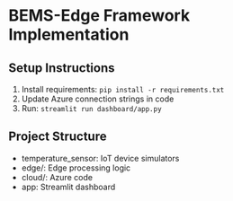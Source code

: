 # BEMS-Edge Framework Implementation

## Setup Instructions
1. Install requirements: `pip install -r requirements.txt`
2. Update Azure connection strings in code
3. Run: `streamlit run dashboard/app.py`

## Project Structure
- temperature_sensor: IoT device simulators
- edge/: Edge processing logic  
- cloud/: Azure code
- app: Streamlit dashboard

